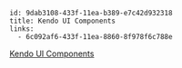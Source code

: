 ```
id: 9dab3108-433f-11ea-b389-e7c42d932318
title: Kendo UI Components
links:
  - 6c092af6-433f-11ea-8860-8f978f6c788e
```

[Kendo UI Components](https://www.telerik.com/kendo-angular-ui/components/)
